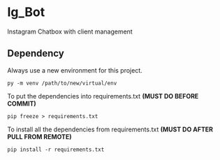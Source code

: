 # Ig_Bot

Instagram Chatbox with client management

## Dependency

Always use a new environment for this project.

```
py -m venv /path/to/new/virtual/env
```

To put the dependencies into requirements.txt **(MUST DO BEFORE COMMIT)**

```
pip freeze > requirements.txt
```

To install all the dependencies from requirements.txt **(MUST DO AFTER PULL FROM REMOTE)**

```
pip install -r requirements.txt
```